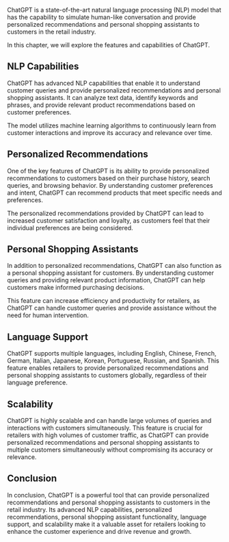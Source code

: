 
ChatGPT is a state-of-the-art natural language processing (NLP) model that has the capability to simulate human-like conversation and provide personalized recommendations and personal shopping assistants to customers in the retail industry.

In this chapter, we will explore the features and capabilities of ChatGPT.

NLP Capabilities
----------------

ChatGPT has advanced NLP capabilities that enable it to understand customer queries and provide personalized recommendations and personal shopping assistants. It can analyze text data, identify keywords and phrases, and provide relevant product recommendations based on customer preferences.

The model utilizes machine learning algorithms to continuously learn from customer interactions and improve its accuracy and relevance over time.

Personalized Recommendations
----------------------------

One of the key features of ChatGPT is its ability to provide personalized recommendations to customers based on their purchase history, search queries, and browsing behavior. By understanding customer preferences and intent, ChatGPT can recommend products that meet specific needs and preferences.

The personalized recommendations provided by ChatGPT can lead to increased customer satisfaction and loyalty, as customers feel that their individual preferences are being considered.

Personal Shopping Assistants
----------------------------

In addition to personalized recommendations, ChatGPT can also function as a personal shopping assistant for customers. By understanding customer queries and providing relevant product information, ChatGPT can help customers make informed purchasing decisions.

This feature can increase efficiency and productivity for retailers, as ChatGPT can handle customer queries and provide assistance without the need for human intervention.

Language Support
----------------

ChatGPT supports multiple languages, including English, Chinese, French, German, Italian, Japanese, Korean, Portuguese, Russian, and Spanish. This feature enables retailers to provide personalized recommendations and personal shopping assistants to customers globally, regardless of their language preference.

Scalability
-----------

ChatGPT is highly scalable and can handle large volumes of queries and interactions with customers simultaneously. This feature is crucial for retailers with high volumes of customer traffic, as ChatGPT can provide personalized recommendations and personal shopping assistants to multiple customers simultaneously without compromising its accuracy or relevance.

Conclusion
----------

In conclusion, ChatGPT is a powerful tool that can provide personalized recommendations and personal shopping assistants to customers in the retail industry. Its advanced NLP capabilities, personalized recommendations, personal shopping assistant functionality, language support, and scalability make it a valuable asset for retailers looking to enhance the customer experience and drive revenue and growth.
